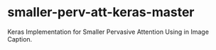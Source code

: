 # smaller-perv-att-keras-master
Keras Implementation for Smaller Pervasive Attention Using in Image Caption.
